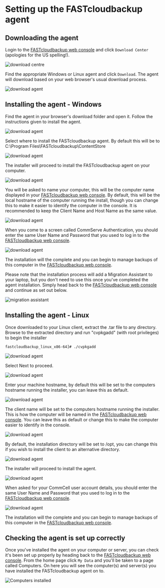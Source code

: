 # Setting up the FASTcloudbackup agent

## Downloading the agent

Login to the [FASTcloudbackup web console](https://fcb.ukfast.co.uk) and click `Download Center` (apologies for the US spelling!).

![download centre](files/download_centre.PNG)

Find the appropriate Windows or Linux agent and click `Download`.  The agent will download based on your web browser's usual download process.

![download agent](files/download_agent.PNG)

## Installing the agent - Windows

Find the agent in your browser's download folder and open it.  Follow the instructions given to install the agent.

![download agent](files/windows-install01.png)

Select where to install the FASTcloudbackup agent. By default this will be to C:\Program Files\FASTcloudbackup\ContentStore

![download agent](files/windows-install02.png)

The installer will proceed to install the FASTcloudbackup agent on your computer.

![download agent](files/windows-install03.png)

You will be asked to name your computer, this will be the computer name displayed in your [FASTcloudbackup web console](https://fcb.ukfast.co.uk). By default, this will be the local hostname of the computer running the install, though you can change this to make it easier to identify the computer in the console. It is recommended to keep the Client Name and Host Name as the same value.

![download agent](files/windows-install04.png)

When you come to a screen called CommServe Authentication, you should enter the same User Name and Password that you used to log in to the [FASTcloudbackup web console](https://fcb.ukfast.co.uk).

![download agent](files/windows-install05.png)

The installation will the complete and you can begin to manage backups of this computer in the [FASTcloudbackup web console](https://fcb.ukfast.co.uk).

Please note that the installation process will add a Migration Assistant to your laptop, but you don't need to use this once you've completed the agent installation.  Simply head back to the [FASTcloudbackup web console](https://fcb.ukfast.co.uk) and continue as set out below.

![migration assistant](files/migration_assistant.png)

## Installing the agent - Linux

Once downloaded to your Linux client, extract the .tar file to any directory. Browse to the extracted directory and run "cvpkgadd" (with root privileges) to begin the installer

```
fastcloudbackup_linux_x86-64]# ./cvpkgadd
```

![download agent](files/linux-install01.png)

Select Next to proceed.

![download agent](files/linux-install02.png)

Enter your machine hostname, by default this will be set to the computers hostname running the installer, you can leave this as default.

![download agent](files/linux-install03.png)

The client name will be set to the computers hostname running the installer. This is how the computer will be named in the [FASTcloudbackup web console](https://fcb.ukfast.co.uk). You can leave this as default or change this to make the computer easier to identify in the console.

![download agent](files/linux-install04.png)

By default, the installation directory will be set to /opt, you can change this if you wish to install the client to an alternative directory.

![download agent](files/linux-install05.png)

The installer will proceed to install the agent.

![download agent](files/linux-install06.png)

When asked for your CommCell user account details, you should enter the same User Name and Password that you used to log in to the [FASTcloudbackup web console](https://fcb.ukfast.co.uk).

![download agent](files/linux-install07.png)

The installation will the complete and you can begin to manage backups of this computer in the [FASTcloudbackup web console](https://fcb.ukfast.co.uk).

## Checking the agent is set up correctly

Once you've installed the agent on your computer or server, you can check it's been set up properly by heading back to the [FASTcloudbackup web console](https://fcb.ukfast.co.uk).  From the home page click `My Data` and you'll be taken to a page called Computers.  On here you will see the computer(s) and server(s) you have installed the FASTcloudbackup agent on to.

![Computers installed](files/Computers_installed.PNG)
